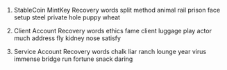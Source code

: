 1. StableCoin MintKey Recovery words
   split method animal rail prison face setup steel private hole puppy wheat


2. Client Account Recovery words
   ethics fame client luggage play actor much address fly kidney nose satisfy

3. Service Account Recovery words
   chalk liar ranch lounge year virus immense bridge run fortune snack daring
